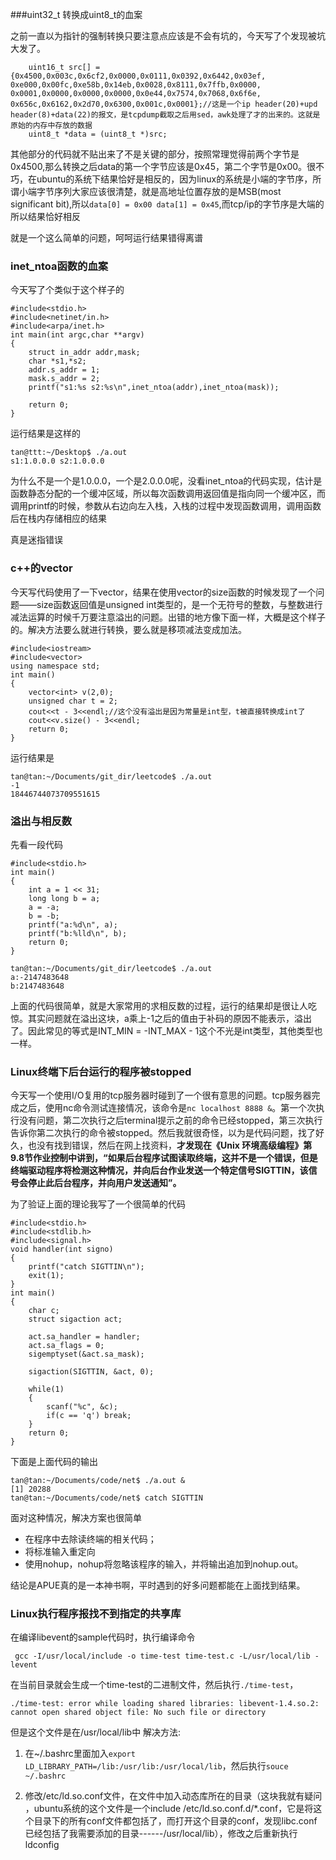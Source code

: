 ###uint32_t 转换成uint8_t的血案

之前一直以为指针的强制转换只要注意点应该是不会有坑的，今天写了个发现被坑大发了。
```
	uint16_t src[] = {0x4500,0x003c,0x6cf2,0x0000,0x0111,0x0392,0x6442,0x03ef,
0xe000,0x00fc,0xe58b,0x14eb,0x0028,0x8111,0x7ffb,0x0000,
0x0001,0x0000,0x0000,0x0000,0x0e44,0x7574,0x7068,0x6f6e,
0x656c,0x6162,0x2d70,0x6300,0x001c,0x0001};//这是一个ip header(20)+upd header(8)+data(22)的报文，是tcpdump截取之后用sed，awk处理了才的出来的。这就是原始的内存中存放的数据
	uint8_t *data = (uint8_t *)src;

```
其他部分的代码就不贴出来了不是关键的部分，按照常理觉得前两个字节是0x4500,那么转换之后data的第一个字节应该是0x45，第二个字节是0x00。很不巧，在ubuntu的系统下结果恰好是相反的，因为linux的系统是小端的字节序，所谓小端字节序列大家应该很清楚，就是高地址位置存放的是MSB(most significant bit),所以`data[0] = 0x00 data[1] = 0x45`,而tcp/ip的字节序是大端的所以结果恰好相反


就是一个这么简单的问题，呵呵运行结果错得离谱


### inet_ntoa函数的血案
今天写了个类似于这个样子的
```
#include<stdio.h>
#include<netinet/in.h>
#include<arpa/inet.h>
int main(int argc,char **argv)
{
	struct in_addr addr,mask;
	char *s1,*s2;
	addr.s_addr = 1;
	mask.s_addr = 2;
	printf("s1:%s s2:%s\n",inet_ntoa(addr),inet_ntoa(mask));

	return 0;
}

```
运行结果是这样的
```
tan@ttt:~/Desktop$ ./a.out 
s1:1.0.0.0 s2:1.0.0.0
```
为什么不是一个是1.0.0.0，一个是2.0.0.0呢，没看inet_ntoa的代码实现，估计是函数静态分配的一个缓冲区域，所以每次函数调用返回值是指向同一个缓冲区，而调用printf的时候，参数从右边向左入栈，入栈的过程中发现函数调用，调用函数后在栈内存储相应的结果

真是迷指错误

### c++的vector

今天写代码使用了一下vector，结果在使用vector的size函数的时候发现了一个问题——size函数返回值是unsigned int类型的，是一个无符号的整数，与整数进行减法运算的时候千万要注意溢出的问题。出错的地方像下面一样，大概是这个样子的。解决方法要么就进行转换，要么就是移项减法变成加法。

```
#include<iostream>
#include<vector>
using namespace std;
int main()
{
	vector<int> v(2,0);
	unsigned char t = 2;
	cout<<t - 3<<endl;//这个没有溢出是因为常量是int型，t被直接转换成int了
	cout<<v.size() - 3<<endl;
	return 0;
}
```
运行结果是

```
tan@tan:~/Documents/git_dir/leetcode$ ./a.out 
-1
18446744073709551615
```

### 溢出与相反数

先看一段代码

```
#include<stdio.h>
int main()
{
	int a = 1 << 31;
	long long b = a;
	a = -a;
	b = -b;
	printf("a:%d\n", a);
	printf("b:%lld\n", b);
	return 0;
}
```
```
tan@tan:~/Documents/git_dir/leetcode$ ./a.out 
a:-2147483648
b:2147483648
```
上面的代码很简单，就是大家常用的求相反数的过程，运行的结果却是很让人吃惊。其实问题就在溢出这块，a乘上-1之后的值由于补码的原因不能表示，溢出了。因此常见的等式是INT_MIN = -INT_MAX - 1这个不光是int类型，其他类型也一样。


### Linux终端下后台运行的程序被stopped

今天写一个使用I/O复用的tcp服务器时碰到了一个很有意思的问题。tcp服务器完成之后，使用nc命令测试连接情况，该命令是`nc localhost 8888 &`。第一个次执行没有问题，第二次执行之后terminal提示之前的命令已经stopped，第三次执行告诉你第二次执行的命令被stopped。然后我就很奇怪，以为是代码问题，找了好久，也没有找到错误，然后在网上找资料，**才发现在《Unix 环境高级编程》第9.8节作业控制中讲到，“如果后台程序试图读取终端，这并不是一个错误，但是终端驱动程序将检测这种情况，并向后台作业发送一个特定信号SIGTTIN，该信号会停止此后台程序，并向用户发送通知”。**


为了验证上面的理论我写了一个很简单的代码

```
#include<stdio.h>
#include<stdlib.h>
#include<signal.h>
void handler(int signo)
{
	printf("catch SIGTTIN\n");
	exit(1);
}
int main()
{
	char c;
	struct sigaction act;

	act.sa_handler = handler;
	act.sa_flags = 0;
	sigemptyset(&act.sa_mask);

	sigaction(SIGTTIN, &act, 0);

	while(1)
	{
		scanf("%c", &c);
		if(c == 'q') break;
	}
	return 0;
}

```
下面是上面代码的输出

```
tan@tan:~/Documents/code/net$ ./a.out &
[1] 20288
tan@tan:~/Documents/code/net$ catch SIGTTIN
```
面对这种情况，解决方案也很简单

+ 在程序中去除读终端的相关代码；
+ 将标准输入重定向
+ 使用nohup，nohup将忽略该程序的输入，并将输出追加到nohup.out。

结论是APUE真的是一本神书啊，平时遇到的好多问题都能在上面找到结果。


### Linux执行程序报找不到指定的共享库
在编译libevent的sample代码时，执行编译命令

```
 gcc -I/usr/local/include -o time-test time-test.c -L/usr/local/lib -levent
```

在当前目录就会生成一个time-test的二进制文件，然后执行`./time-test`，
```
./time-test: error while loading shared libraries: libevent-1.4.so.2: cannot open shared object file: No such file or directory
```
但是这个文件是在/usr/local/lib中
解决方法:
1. 在~/.bashrc里面加入`export LD_LIBRARY_PATH=/lib:/usr/lib:/usr/local/lib`，然后执行`souce ~/.bashrc`

2. 修改/etc/ld.so.conf文件，在文件中加入动态库所在的目录（这块我就有疑问 ，ubuntu系统的这个文件是一个include /etc/ld.so.conf.d/*.conf，它是将这个目录下的所有conf文件都包括了，而打开这个目录的conf，发现libc.conf已经包括了我需要添加的目录------/usr/local/lib），修改之后重新执行ldconfig


